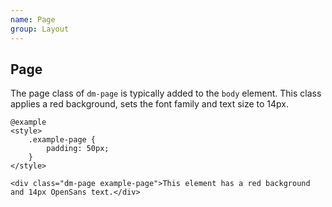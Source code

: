 ```yaml
---
name: Page
group: Layout
---
```


## Page

The page class of `dm-page` is typically added to the `body` element. This class applies a 
red background, sets the font family and text size to 14px.

    @example
    <style>
        .example-page {
            padding: 50px;
        }
    </style>
    
    <div class="dm-page example-page">This element has a red background and 14px OpenSans text.</div>
    